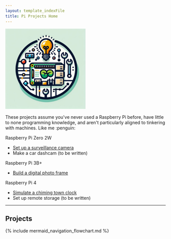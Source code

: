 ```yaml
---
layout: template_indexFile
title: Pi Projects Home
---
```


<div class="grid-container">
  <div><img src = "images/logo.png" width="50%" /></div>
  <div>
  <p>These projects assume you've never used a Raspberry Pi before, have little to none programming knowledge, and aren't particularly aligned to tinkering with machines. Like me :penguin:</p>
  <p>Raspberry Pi Zero 2W</p>
	<ul>
	<li><a href = "topics/security_camera.html">Set up a surveillance camera</a></li>
	<li>Make a car dashcam (to be written)</li>
	</ul>
  <p>Raspberry Pi 3B+</p>
	<ul><li><a href = "topics/photo_frame.html">Build a digital photo frame</a></li></ul>
  <p>Raspberry Pi 4</p>
	<ul>
	<li><a href = "topics/clock_chime.html">Simulate a chiming town clock</a></li>
	<li>Set up remote storage (to be written)</li>
	</ul>
  </div>  
</div>

<hr/>

## Projects

{% include mermaid_navigation_flowchart.md %}